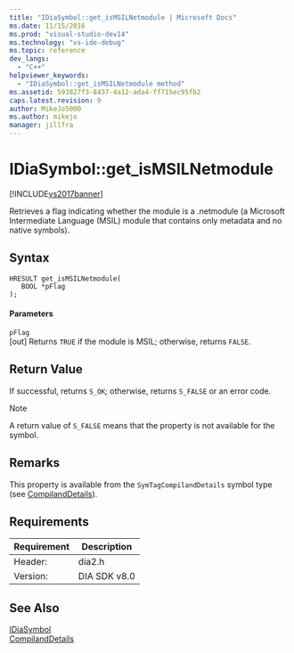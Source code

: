 ```yaml
---
title: "IDiaSymbol::get_isMSILNetmodule | Microsoft Docs"
ms.date: 11/15/2016
ms.prod: "visual-studio-dev14"
ms.technology: "vs-ide-debug"
ms.topic: reference
dev_langs: 
  - "C++"
helpviewer_keywords: 
  - "IDiaSymbol::get_isMSILNetmodule method"
ms.assetid: 593827f3-8437-4a12-ada4-ff715ec95fb2
caps.latest.revision: 9
author: MikeJo5000
ms.author: mikejo
manager: jillfra
---
```

# IDiaSymbol::get_isMSILNetmodule
[!INCLUDE[vs2017banner](../../includes/vs2017banner.md)]

Retrieves a flag indicating whether the module is a .netmodule (a Microsoft Intermediate Language (MSIL) module that contains only metadata and no native symbols).  
  
## Syntax  
  
```cpp#  
HRESULT get_isMSILNetmodule(  
   BOOL *pFlag  
);  
```  
  
#### Parameters  
 `pFlag`  
 [out] Returns `TRUE` if the module is MSIL; otherwise, returns `FALSE`.  
  
## Return Value  
 If successful, returns `S_OK`; otherwise, returns `S_FALSE` or an error code.  
  
> [!NOTE]
> A return value of `S_FALSE` means that the property is not available for the symbol.  
  
## Remarks  
 This property is available from the `SymTagCompilandDetails` symbol type (see [CompilandDetails](../../debugger/debug-interface-access/compilanddetails.md)).  
  
## Requirements  
  
|Requirement|Description|  
|-----------------|-----------------|  
|Header:|dia2.h|  
|Version:|DIA SDK v8.0|  
  
## See Also  
 [IDiaSymbol](../../debugger/debug-interface-access/idiasymbol.md)   
 [CompilandDetails](../../debugger/debug-interface-access/compilanddetails.md)
